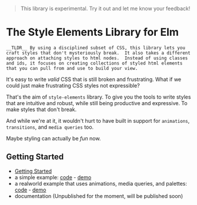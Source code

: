 > This library is experimental.  Try it out and let me know your feedback!

# The Style Elements Library for Elm

    __TLDR__ By using a disciplined subset of CSS, this library lets you craft styles that don't mysteriously break.  It also takes a different approach on attaching styles to html nodes.  Instead of using classes and ids, it focuses on creating collections of styled html elements that you can pull from and use to build your view.

It's easy to write _valid_ CSS that is still broken and frustrating.  What if we could just make frustrating CSS styles not expressible?

That's the aim of `style-elements` library. To give you the tools to write styles that are intuitive and robust, while still being productive and expressive.  To make styles that don't break.

And while we're at it, it wouldn't hurt to have built in support for `animations`, `transitions`, and `media queries` too.

Maybe styling can actually be _fun_ now.


## Getting Started

 * [Getting Started](https://github.com/mdgriffith/style-elements/blob/master/GettingStarted.md)
 * a simple example: [code](https://github.com/mdgriffith/elm-style-elements-simple-example) - [demo]()
 * a realworld example that uses animations, media queries, and palettes: [code](https://github.com/mdgriffith/elm-style-elements-complex-example) - [demo]()
 * documentation (Unpublished for the moment, will be published soon)




